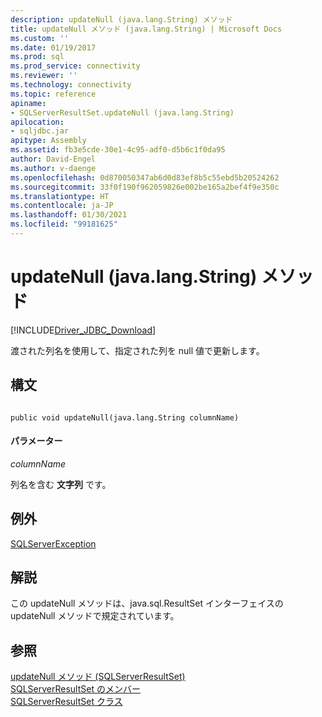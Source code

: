```yaml
---
description: updateNull (java.lang.String) メソッド
title: updateNull メソッド (java.lang.String) | Microsoft Docs
ms.custom: ''
ms.date: 01/19/2017
ms.prod: sql
ms.prod_service: connectivity
ms.reviewer: ''
ms.technology: connectivity
ms.topic: reference
apiname:
- SQLServerResultSet.updateNull (java.lang.String)
apilocation:
- sqljdbc.jar
apitype: Assembly
ms.assetid: fb3e5cde-30e1-4c95-adf0-d5b6c1f0da95
author: David-Engel
ms.author: v-daenge
ms.openlocfilehash: 0d870050347ab6d0d83ef8b5c55ebd5b20524262
ms.sourcegitcommit: 33f0f190f962059826e002be165a2bef4f9e350c
ms.translationtype: HT
ms.contentlocale: ja-JP
ms.lasthandoff: 01/30/2021
ms.locfileid: "99181625"
---
```

# <a name="updatenull-method-javalangstring"></a>updateNull (java.lang.String) メソッド
[!INCLUDE[Driver_JDBC_Download](../../../includes/driver_jdbc_download.md)]

  渡された列名を使用して、指定された列を null 値で更新します。  
  
## <a name="syntax"></a>構文  
  
```  
  
public void updateNull(java.lang.String columnName)  
```  
  
#### <a name="parameters"></a>パラメーター  
 *columnName*  
  
 列名を含む **文字列** です。  
  
## <a name="exceptions"></a>例外  
 [SQLServerException](../../../connect/jdbc/reference/sqlserverexception-class.md)  
  
## <a name="remarks"></a>解説  
 この updateNull メソッドは、java.sql.ResultSet インターフェイスの updateNull メソッドで規定されています。  
  
## <a name="see-also"></a>参照  
 [updateNull メソッド &#40;SQLServerResultSet&#41;](../../../connect/jdbc/reference/updatenull-method-sqlserverresultset.md)   
 [SQLServerResultSet のメンバー](../../../connect/jdbc/reference/sqlserverresultset-members.md)   
 [SQLServerResultSet クラス](../../../connect/jdbc/reference/sqlserverresultset-class.md)  
  
  
